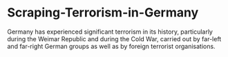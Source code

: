 # Scraping-Terrorism-in-Germany
Germany has experienced significant terrorism in its history, particularly during the Weimar Republic and during the Cold War, carried out by far-left and far-right German groups as well as by foreign terrorist organisations.
